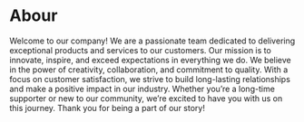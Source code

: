 <h1>Abour</h1>

<p style={{color: "grey"}}>Welcome to our company! We are a passionate team dedicated to delivering exceptional products and services to our customers. Our mission is to innovate, inspire, and exceed expectations in everything we do. We believe in the power of creativity, collaboration, and commitment to quality. With a focus on customer satisfaction, we strive to build long-lasting relationships and make a positive impact in our industry. Whether you’re a long-time supporter or new to our community, we’re excited to have you with us on this journey. Thank you for being a part of our story!</p>

